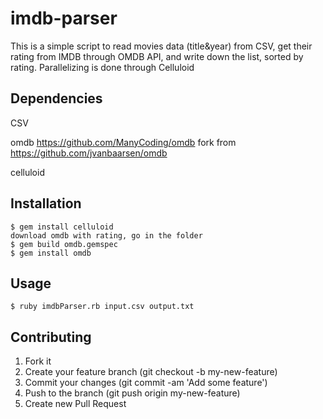 # imdb-parser
This is a simple script to read movies data (title&year) from CSV, get their rating from IMDB through OMDB API, and write down the list, sorted by rating. Parallelizing is done through Celluloid


## Dependencies

CSV

omdb https://github.com/ManyCoding/omdb fork from https://github.com/jvanbaarsen/omdb

celluloid


## Installation

	$ gem install celluloid
	download omdb with rating, go in the folder
	$ gem build omdb.gemspec 
	$ gem install omdb


## Usage

	$ ruby imdbParser.rb input.csv output.txt


## Contributing

1. Fork it
2. Create your feature branch (git checkout -b my-new-feature)
3. Commit your changes (git commit -am 'Add some feature')
4. Push to the branch (git push origin my-new-feature)
5. Create new Pull Request

